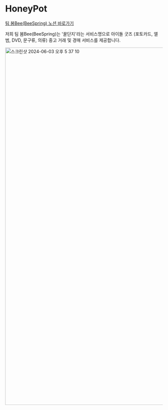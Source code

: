 # HoneyPot
[팀 봄Bee(BeeSpring) 노션 바로가기](https://www.notion.so/Bee-d03cbe54805d45b7ae64c7f1cea6310e)

저희 팀 봄Bee(BeeSpring)는 '꿀단지'라는 서비스명으로 아이돌 굿즈 (포토카드, 앨범, DVD, 문구류, 의류) 중고 거래 및 경매 서비스를 제공합니다.

<img width="1141" alt="스크린샷 2024-06-03 오후 5 37 10" src="https://github.com/Leemalgum/HoneyPot_front/assets/60692335/5d54bac1-0e3d-446b-abbd-f4e1c4cf3bfb">

